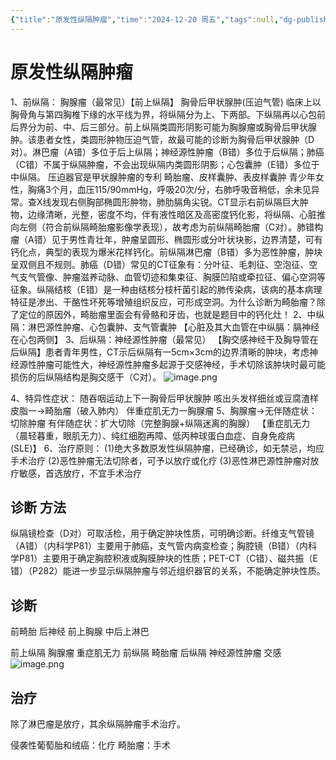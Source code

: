 ```yaml
---
{"title":"原发性纵隔肿瘤","time":"2024-12-20 周五","tags":null,"dg-publish":true,"permalink":"/200 学习/209 外科学/第28章 原发性纵隔肿瘤/原发性纵隔肿瘤/","dgPassFrontmatter":true,"created":"2024-12-20T10:35:07.181+08:00","updated":"2024-12-20T10:51:54.475+08:00"}
---
```


# 原发性纵隔肿瘤
1、前纵隔：
胸腺瘤（最常见）【前上纵隔】
胸骨后甲状腺肿(压迫气管)
	临床上以胸骨角与第四胸椎下缘的水平线为界，将纵隔分为上、下两部。下纵隔再以心包前后界分为前、中、后三部分。前上纵隔类圆形阴影可能为胸腺瘤或胸骨后甲状腺肿。该患者女性，类圆形肿物压迫气管，故最可能的诊断为胸骨后甲状腺肿（D对）。淋巴瘤（A错）多位于后上纵隔；神经源性肿瘤（B错）多位于后纵隔；肺癌（C错）不属于纵隔肿瘤，不会出现纵隔内类圆形阴影；心包囊肿（E错）多位于中纵隔。
	压迫器官是甲状腺肿瘤的专利
畸胎瘤、皮样囊肿、表皮样囊肿
	青少年女性，胸痛3个月，血压115/90mmHg，呼吸20次/分，右肺呼吸音稍低，余未见异常。查X线发现右侧胸部椭圆形肿物，肺肋膈角尖锐。CT显示右前纵隔巨大肿物，边缘清晰，光整，密度不均，伴有液性暗区及高密度钙化影，将纵隔、心脏推向左侧（符合前纵隔畸胎瘤影像学表现），故考虑为前纵隔畸胎瘤（C对）。肺错构瘤（A错）见于男性青壮年，肿瘤呈圆形、椭圆形或分叶状块影，边界清楚，可有钙化点，典型的表现为爆米花样钙化。前纵隔淋巴瘤（B错）多为恶性肿瘤，肿块呈双侧且不规则。肺癌（D错）常见的CT征象有：分叶征、毛刺征、空泡征、空气支气管像、肿瘤滋养动脉、血管切迹和集束征、胸膜凹陷或牵拉征、偏心空洞等征象。纵隔结核（E错）是一种由结核分枝杆菌引起的肺传染病，该病的基本病理特征是渗出、干酪性坏死等增殖组织反应，可形成空洞。为什么诊断为畸胎瘤？除了定位的原因外，畸胎瘤里面会有骨骼和牙齿，也就是题目中的钙化灶！
2、中纵隔：淋巴源性肿瘤、心包囊肿、支气管囊肿
【心脏及其大血管在中纵膈：膈神经在心包两侧】
3、后纵隔：神经源性肿瘤（最常见）
【胸交感神经干及胸导管在后纵隔】患者青年男性，CT示后纵隔有一5cm×3cm的边界清晰的肿块，考虑神经源性肿瘤可能性大，神经源性肿瘤多起源于交感神经，手术切除该肿块时最可能损伤的后纵隔结构是胸交感干（C对）。
![image.png](https://maple-forest-1315227141.cos.ap-nanjing.myqcloud.com/20241220104214073.jpg)

4、特异性症状：
随吞咽运动上下一胸骨后甲状腺肿
咳出头发样细丝或豆腐渣样皮脂一→畸胎瘤（破入肺内）
伴重症肌无力一胸腺瘤
5、胸腺瘤→无伴随症状：切除肿瘤
有伴随症状：扩大切除（完整胸腺+纵隔迷离的胸腺）
【重症肌无力（晨轻暮重，眼肌无力）、纯红细胞再障、低丙种球蛋白血症、自身免疫病(SLE)】
6、治疗原则：
(1)绝大多数原发性纵隔肿瘤，已经确诊，如无禁忌，均应手术治疗
(2)恶性肿瘤无法切除者，可予以放疗或化疗
(3)恶性淋巴源性肿瘤对放疗敏感，首选放疗，不宜手术治疗
## 诊断 方法
纵隔镜检查（D对）可取活检，用于确定肿块性质，可明确诊断。纤维支气管镜（A错）（内科学P81）主要用于肺癌，支气管内病变检查；胸腔镜（B错）（内科学P81）主要用于确定胸腔积液或胸膜肿块的性质；PET-CT（C错）、磁共振（E错）（P282）能进一步显示纵隔肿瘤与邻近组织器官的关系，不能确定肿块性质。
## 诊断
前畸胎   后神经   前上胸腺   中后上淋巴

前上纵隔   胸腺瘤   重症肌无力
前纵隔   畸胎瘤
后纵隔   神经源性肿瘤    交感
![image.png](https://maple-forest-1315227141.cos.ap-nanjing.myqcloud.com/20241220103639297.jpg)

## 治疗
除了淋巴瘤是放疗，其余纵隔肿瘤手术治疗。

侵袭性葡萄胎和绒癌：化疗
畸胎瘤：手术












































































































































































































































































































































































































































